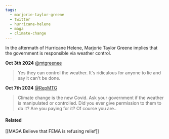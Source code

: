 ```yaml
---
tags:
  - marjorie-taylor-greene
  - twitter
  - hurricane-helene
  - maga
  - climate-change
---
```

In the aftermath of Hurricane Helene, Marjorie Taylor Greene implies that the government is responsible via weather control.

**Oct 3th 2024** [@mtgreenee](https://x.com/mtgreenee/status/1842039774359462324)
>Yes they can control the weather. It's ridiculous for anyone to lie and say it can't be done.

**Oct 7th 2024** [@RepMTG](https://x.com/RepMTG/status/1843432743163834722)
>Climate change is the new Covid. Ask your government if the weather is manipulated or controlled. Did you ever give permission to them to do it? Are you paying for it? Of course you are..

#### Related
[[MAGA Believe that FEMA is refusing relief]]